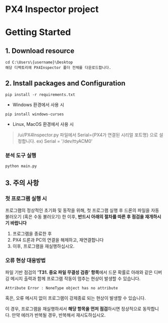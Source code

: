 # PX4 Inspector project

# Getting Started
## 1. Download resource

```commandline
cd C:\Users\{username}\Desktop
해당 디렉토리에 PX4Inspector 폴더 전체를 다운로드합니다.
```

## 2. Install packages and Configuration

```
pip install -r requirements.txt
```

* Windows 환경에서 사용 시
```
pip install windows-curses
```

* Linux, MacOS 환경에서 사용 시
> /ui/PX4Inspector.py 파일에서 Serial={PX4가 연결된 시리얼 포트명} 으로 설정합니다. 
> ex) Serial = '/dev/ttyACM0'

### 분석 도구 실행

```
python main.py
```

## 3. 주의 사항

### 첫 프로그램 실행 시

프로그램의 정상적인 초기화 및 동작을 위해, 첫 프로그램 실행 후 드론의 파일을 자동 불러오기 (혹은 수동 불러오기) 한 이후, **반드시 아래의 절차를 따른 후 점검을 재개하시기 바랍니다**

1. 프로그램을 종료한 후
2. PX4 드론과 PC의 연결을 해제하고, 재연결합니다
3. 이후, 프로그램을 재실행하십시오.

### 오류 현상 대응방법

파일 기반 점검의 **'T31. 중요 파일 무결성 검증' 항목**에서 드문 확률로 아래와 같은 디버깅 메시지 출력과 함께 프로그램 작동이 멈추는 현상이 발생할 수 있습니다. 

```
Attribute Error : NoneType object has no attribute
```

혹은, 오류 메시지 없이 프로그램이 강제종료 되는 현상이 발생할 수 있습니다.

이 경우, 프로그램을 재실행하셔서 **해당 항목을 먼저 점검**하시면 정상적으로 동작합니다. 만약 에러가 반복될 경우, 반복해서 재시도하십시오.